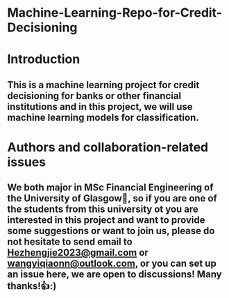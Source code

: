 # Machine-Learning-Repo-for-Credit-Decisioning

# Introduction
## This is a machine learning project for credit decisioning for banks or other financial institutions and in this project, we will use machine learning models for classification. 

# Authors and collaboration-related issues
## We both major in MSc Financial Engineering of the University of Glasgow🥇, so if you are one of the students from this university ot you are interested in this project and want to provide some suggestions or want to join us, please do not hesitate to send email to Hezhengjie2023@gmail.com or wangyiqiaonn@outlook.com, or you can set up an issue here, we are open to discussions! Many thanks!👍:)

